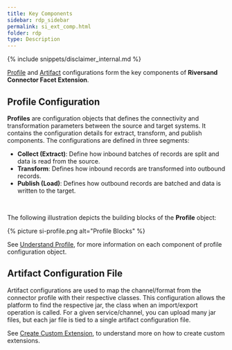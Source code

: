 ```yaml
---
title: Key Components
sidebar: rdp_sidebar
permalink: si_ext_comp.html
folder: rdp
type: Description
---
```


{% include snippets/disclaimer_internal.md %} 

[Profile](#profile-configuration) and [Artifact](#artifact-configuration-file) configurations form the key components of **Riversand Connector Facet Extension**.

## Profile Configuration

**Profiles** are configuration objects that defines the connectivity and transformation parameters between the source and target systems. It contains the configuration details for extract, transform, and publish components. The configurations are defined in three segments:
  
* **Collect (Extract)**: Define how inbound batches of records are split and data is read from the source.
* **Transform**: Defines how inbound records are transformed into outbound records.
* **Publish (Load)**: Defines how outbound records are batched and data is written to the target.

<br/>

The following illustration depicts the building blocks of the **Profile** object:

{% picture si-profile.png alt="Profile Blocks" %}

See [Understand Profile](si_coa_comp.html), for more information on each component of profile configuration object.

## Artifact Configuration File

Artifact configurations are used to map the channel/format from the connector profile with their respective classes. This configuration allows the platform to find the respective jar, the class when an import/export operation is called. For a given service/channel, you can upload many jar files, but each jar file is tied to a single artifact configuration file.

<!-- The **rsConnect** service contains configuration details specific to **Connector facet**. The **components** section in the **rsConnect** service contains details about the extractor, transform, and loader components. If you wish to create a new extension, then the details of the **jar** file corresponding to the **classname** must be included in each of these sections.   -->
See [Create Custom Extension](si_ext_create_custom.html), to understand more on how to create custom extensions.